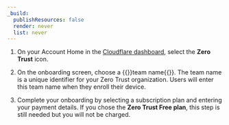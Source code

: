 ```yaml
---
_build:
  publishResources: false
  render: never
  list: never
---
```


1. On your Account Home in the [Cloudflare dashboard](https://dash.cloudflare.com/), select the **Zero Trust** icon.

2. On the onboarding screen, choose a {{<glossary-tooltip term_id="team name">}}team name{{</glossary-tooltip>}}. The team name is a unique identifier for your Zero Trust organization. Users will enter this team name when they enroll their device.

3. Complete your onboarding by selecting a subscription plan and entering your payment details. If you chose the **Zero Trust Free plan**, this step is still needed but you will not be charged.
